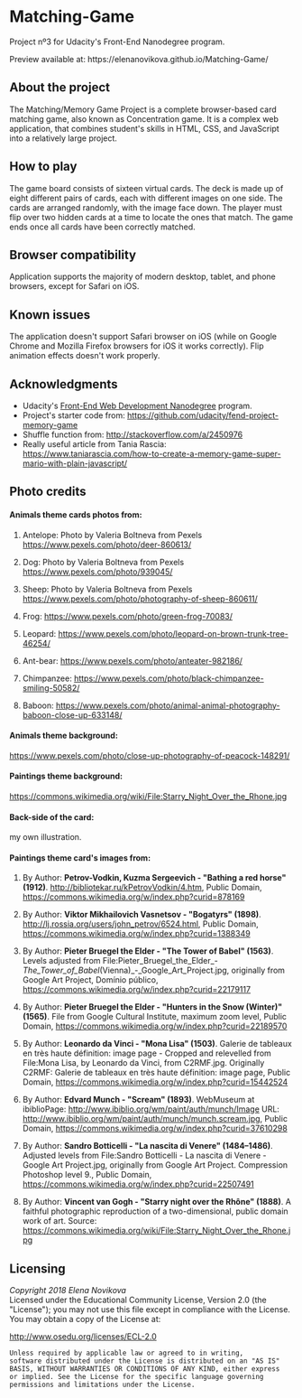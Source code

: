 # Matching-Game

Project nº3 for Udacity's Front-End Nanodegree program.
<p>Preview available at: https://elenanovikova.github.io/Matching-Game/ </p>

## About the project

The Matching/Memory Game Project is a complete browser-based card matching game, also known as Concentration game. It is a complex web application, that combines student's skills in HTML, CSS, and JavaScript into a relatively large project.

## How to play

The game board consists of sixteen virtual cards. The deck is made up of eight different pairs of cards, each with different images on one side. The cards are arranged randomly, with the image face down. The player must flip over two hidden cards at a time to locate the ones that match. The game ends once all cards have been correctly matched.

## Browser compatibility

Application supports the majority of modern desktop, tablet, and phone browsers, except for Safari on iOS. 

## Known issues

The application doesn't support Safari browser on iOS (while on Google Chrome and Mozilla Firefox browsers for iOS it works correctly). Flip animation effects doesn't work properly.

## Acknowledgments

- Udacity's [Front-End Web Development Nanodegree](https://eu.udacity.com/course/front-end-web-developer-nanodegree--nd001/) program.
- Project's starter code from: https://github.com/udacity/fend-project-memory-game
- Shuffle function from: http://stackoverflow.com/a/2450976
- Really useful article from Tania Rascia: https://www.taniarascia.com/how-to-create-a-memory-game-super-mario-with-plain-javascript/

## Photo credits

#### Animals theme cards photos from:
1. Antelope: 
Photo by Valeria Boltneva from Pexels
https://www.pexels.com/photo/deer-860613/

2. Dog:
Photo by Valeria Boltneva from Pexels
https://www.pexels.com/photo/939045/

3. Sheep:
Photo by Valeria Boltneva from Pexels
https://www.pexels.com/photo/photography-of-sheep-860611/

4. Frog:
https://www.pexels.com/photo/green-frog-70083/

5. Leopard:
https://www.pexels.com/photo/leopard-on-brown-trunk-tree-46254/

6. Ant-bear:
https://www.pexels.com/photo/anteater-982186/

7. Chimpanzee:
https://www.pexels.com/photo/black-chimpanzee-smiling-50582/

8. Baboon:
https://www.pexels.com/photo/animal-animal-photography-baboon-close-up-633148/

#### Animals theme background:
https://www.pexels.com/photo/close-up-photography-of-peacock-148291/

#### Paintings theme background:
https://commons.wikimedia.org/wiki/File:Starry_Night_Over_the_Rhone.jpg

#### Back-side of the card:
my own illustration.
<br>
#### Paintings theme card's images from:
1. By Author: **Petrov-Vodkin, Kuzma Sergeevich - "Bathing a red horse" (1912)**. http://bibliotekar.ru/kPetrovVodkin/4.htm, Public Domain, https://commons.wikimedia.org/w/index.php?curid=878169

2. By Author: **Viktor Mikhailovich Vasnetsov - "Bogatyrs" (1898)**.
http://lj.rossia.org/users/john_petrov/6524.html, Public Domain, https://commons.wikimedia.org/w/index.php?curid=1388349

3. By Author: **Pieter Bruegel the Elder - "The Tower of Babel" (1563)**. Levels adjusted from File:Pieter_Bruegel_the_Elder_-_The_Tower_of_Babel_(Vienna)_-_Google_Art_Project.jpg, originally from Google Art Project, Domínio público, https://commons.wikimedia.org/w/index.php?curid=22179117

4. By Author: **Pieter Bruegel the Elder - "Hunters in the Snow (Winter)" (1565)**. File from Google Cultural Institute, maximum zoom level, Public Domain, https://commons.wikimedia.org/w/index.php?curid=22189570

5. By Author: **Leonardo da Vinci - "Mona Lisa" (1503)**. Galerie de tableaux en très haute définition: image page - Cropped and relevelled from File:Mona Lisa, by Leonardo da Vinci, from C2RMF.jpg. Originally C2RMF: Galerie de tableaux en très haute définition: image page, Public Domain, https://commons.wikimedia.org/w/index.php?curid=15442524

6. By Author: **Edvard Munch - "Scream" (1893)**. WebMuseum at ibiblioPage: http://www.ibiblio.org/wm/paint/auth/munch/Image 
URL: http://www.ibiblio.org/wm/paint/auth/munch/munch.scream.jpg, Public Domain, https://commons.wikimedia.org/w/index.php?curid=37610298

7. By Author: **Sandro Botticelli - "La nascita di Venere" (1484–1486)**. Adjusted levels from File:Sandro Botticelli - La nascita di Venere - Google Art Project.jpg, originally from Google Art Project. Compression Photoshop level 9., Public Domain, https://commons.wikimedia.org/w/index.php?curid=22507491

8. By Author: **Vincent van Gogh - "Starry night over the Rhône" (1888)**. A faithful photographic reproduction of a two-dimensional, public domain work of art. Source: https://commons.wikimedia.org/wiki/File:Starry_Night_Over_the_Rhone.jpg

## Licensing
*Copyright 2018 Elena Novikova* <br>
Licensed under the Educational Community License, Version 2.0 (the "License"); you may not use this file except in compliance with the License. You may obtain a copy of the License at:

http://www.osedu.org/licenses/ECL-2.0

	Unless required by applicable law or agreed to in writing,
	software distributed under the License is distributed on an "AS IS"
	BASIS, WITHOUT WARRANTIES OR CONDITIONS OF ANY KIND, either express
	or implied. See the License for the specific language governing
	permissions and limitations under the License.
